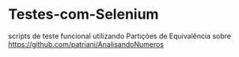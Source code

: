 # Testes-com-Selenium
scripts de teste funcional utilizando Partições de Equivalência sobre https://github.com/patriani/AnalisandoNumeros
